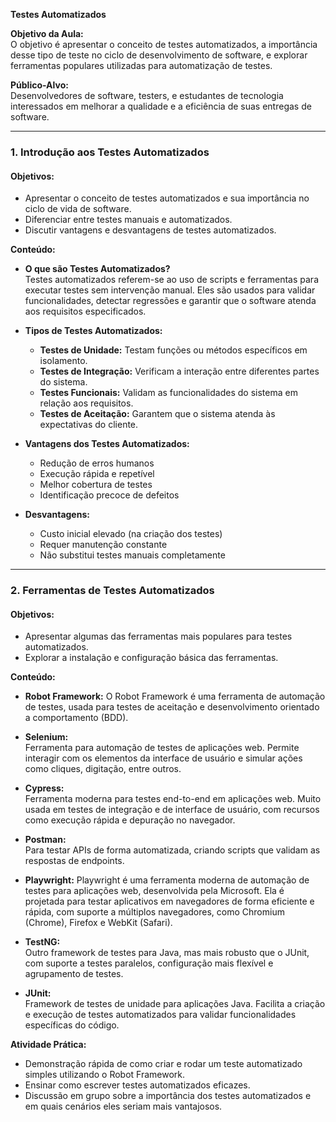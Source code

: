 **Testes Automatizados**

**Objetivo da Aula:**  
O objetivo é apresentar o conceito de testes automatizados, a importância desse tipo de teste no ciclo de desenvolvimento de software, e explorar ferramentas populares utilizadas para automatização de testes.

**Público-Alvo:**  
Desenvolvedores de software, testers, e estudantes de tecnologia interessados em melhorar a qualidade e a eficiência de suas entregas de software.

---

### 1. Introdução aos Testes Automatizados
#### Objetivos:
- Apresentar o conceito de testes automatizados e sua importância no ciclo de vida de software.
- Diferenciar entre testes manuais e automatizados.
- Discutir vantagens e desvantagens de testes automatizados.

**Conteúdo:**
- **O que são Testes Automatizados?**  
  Testes automatizados referem-se ao uso de scripts e ferramentas para executar testes sem intervenção manual. Eles são usados para validar funcionalidades, detectar regressões e garantir que o software atenda aos requisitos especificados.
  
- **Tipos de Testes Automatizados:**
  - **Testes de Unidade:** Testam funções ou métodos específicos em isolamento.
  - **Testes de Integração:** Verificam a interação entre diferentes partes do sistema.
  - **Testes Funcionais:** Validam as funcionalidades do sistema em relação aos requisitos.
  - **Testes de Aceitação:** Garantem que o sistema atenda às expectativas do cliente.
  
- **Vantagens dos Testes Automatizados:**
  - Redução de erros humanos
  - Execução rápida e repetível
  - Melhor cobertura de testes
  - Identificação precoce de defeitos
  
- **Desvantagens:**
  - Custo inicial elevado (na criação dos testes)
  - Requer manutenção constante
  - Não substitui testes manuais completamente

---

### 2. Ferramentas de Testes Automatizados
#### Objetivos:
- Apresentar algumas das ferramentas mais populares para testes automatizados.
- Explorar a instalação e configuração básica das ferramentas.

**Conteúdo:**
- **Robot Framework:**
  O Robot Framework é uma ferramenta de automação de testes, usada para testes de aceitação e desenvolvimento orientado a comportamento (BDD). 

- **Selenium:**  
  Ferramenta para automação de testes de aplicações web. Permite interagir com os elementos da interface de usuário e simular ações como cliques, digitação, entre outros.
  
- **Cypress:**  
  Ferramenta moderna para testes end-to-end em aplicações web. Muito usada em testes de integração e de interface de usuário, com recursos como execução rápida e depuração no navegador.

- **Postman:**  
  Para testar APIs de forma automatizada, criando scripts que validam as respostas de endpoints.

- **Playwright:**
  Playwright é uma ferramenta moderna de automação de testes para aplicações web, desenvolvida pela Microsoft. Ela é projetada para testar aplicativos em navegadores de forma eficiente e rápida, com suporte a múltiplos navegadores, como Chromium (Chrome), Firefox e WebKit (Safari). 

- **TestNG:**  
  Outro framework de testes para Java, mas mais robusto que o JUnit, com suporte a testes paralelos, configuração mais flexível e agrupamento de testes.

- **JUnit:**  
  Framework de testes de unidade para aplicações Java. Facilita a criação e execução de testes automatizados para validar funcionalidades específicas do código.


**Atividade Prática:**  
- Demonstração rápida de como criar e rodar um teste automatizado simples utilizando o Robot Framework.
- Ensinar como escrever testes automatizados eficazes.
- Discussão em grupo sobre a importância dos testes automatizados e em quais cenários eles seriam mais vantajosos.
